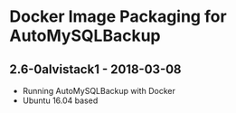 Docker Image Packaging for AutoMySQLBackup
==========================================

2.6-0alvistack1 - 2018-03-08
----------------------------

-   Running AutoMySQLBackup with Docker
-   Ubuntu 16.04 based

